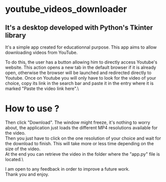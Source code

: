 # youtube_videos_downloader

## It's a desktop developed with Python's Tkinter library
It's a simple app created for educationnal purpose.
This app aims to allow downloading videos from YouTube.


To do this, the user has a button allowing him to directly access Youtube's website. This action opens a new tab in the default browser if it is already open, otherwise the browser will be launched and redirected directly to Youtube. Once on Youtube you will only have to look for the video of your
choice, copy its link in the search bar and paste it in the entry where it is marked "Paste the video link here".\

# How to use ?
Then click "Download". The window might freeze, it's nothing to worry about, the application just loads the different MP4 resolutions available for
the video.\
Then you just have to click on the one resolution of your choice and wait for the download to finish. This will take more or less time depending on the size of the video.\
At the end you can retrieve the video in the folder where the "app.py" file is located.\

I am open to any feedback in order to improve a future work.\
Thank you and enjoy.
